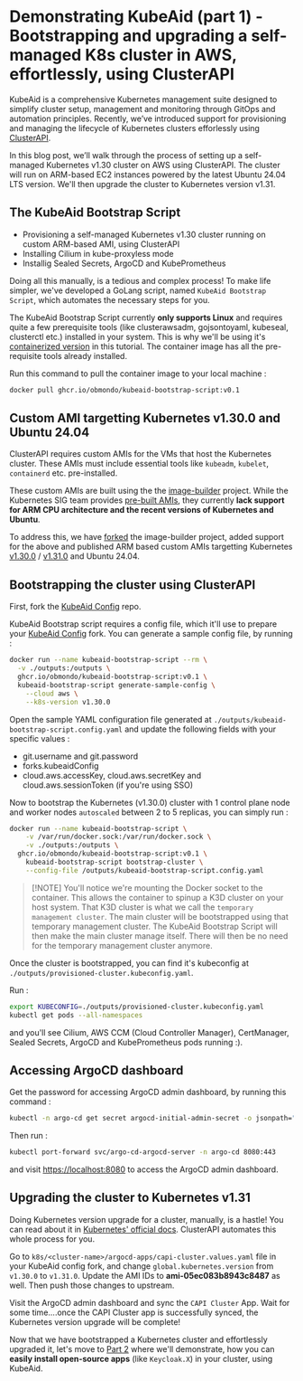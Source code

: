 # Demonstrating KubeAid (part 1) - Bootstrapping and upgrading a self-managed K8s cluster in AWS, effortlessly, using ClusterAPI

KubeAid is a comprehensive Kubernetes management suite designed to simplify cluster setup, management and monitoring through GitOps and automation principles. Recently, we’ve introduced support for provisioning and managing the lifecycle of Kubernetes clusters efforlessly using [ClusterAPI](https://cluster-api.sigs.k8s.io).

In this blog post, we’ll walk through the process of setting up a self-managed Kubernetes v1.30 cluster on AWS using ClusterAPI. The cluster will run on ARM-based EC2 instances powered by the latest Ubuntu 24.04 LTS version. We'll then upgrade the cluster to Kubernetes version v1.31.

## The KubeAid Bootstrap Script

- Provisioning a self-managed Kubernetes v1.30 cluster running on custom ARM-based AMI, using ClusterAPI
- Installing Cilium in kube-proxyless mode
- Installig Sealed Secrets, ArgoCD and KubePrometheus

Doing all this manually, is a tedious and complex process! To make life simpler, we've developed a GoLang script, named `KubeAid Bootstrap Script`, which automates the necessary steps for you.

The KubeAid Bootstrap Script currently **only supports Linux** and requires quite a few prerequisite tools (like clusterawsadm, gojsontoyaml, kubeseal, clusterctl etc.) installed in your system. This is why we'll be using it's [containerized version](ghcr.io/Obmondo/kubeaid-bootstrap-script) in this tutorial. The container image has all the pre-requisite tools already installed.

Run this command to pull the container image to your local machine :
```sh
docker pull ghcr.io/obmondo/kubeaid-bootstrap-script:v0.1
```

## Custom AMI targetting Kubernetes v1.30.0 and Ubuntu 24.04

ClusterAPI requires custom AMIs for the VMs that host the Kubernetes cluster. These AMIs must include essential tools like `kubeadm`, `kubelet`, `containerd` etc. pre-installed.

These custom AMIs are built using the the [image-builder](https://github.com/kubernetes-sigs/image-builder) project. While the Kubernetes SIG team provides [pre-built AMIs](https://cluster-api-aws.sigs.k8s.io/topics/images/built-amis), they currently **lack support for ARM CPU architecture and the recent versions of Kubernetes and Ubuntu**.

To address this, we have [forked](https://github.com/Obmondo/image-builder) the image-builder project, added support for the above and published ARM based custom AMIs targetting Kubernetes [v1.30.0]() / [v1.31.0]() and Ubuntu 24.04.

## Bootstrapping the cluster using ClusterAPI

First, fork the [KubeAid Config](http://github.com/Obmondo/kubeaid-config) repo.

KubeAid Bootstrap script requires a config file, which it'll use to prepare your [KubeAid Config](https://github.com/Obmondo/kubeaid-config) fork. You can generate a sample config file, by running :
```sh
docker run --name kubeaid-bootstrap-script --rm \
  -v ./outputs:/outputs \
  ghcr.io/obmondo/kubeaid-bootstrap-script:v0.1 \
  kubeaid-bootstrap-script generate-sample-config \
    --cloud aws \
    --k8s-version v1.30.0
```

Open the sample YAML configuration file generated at `./outputs/kubeaid-bootstrap-script.config.yaml` and update the following fields with your specific values :
- git.username and git.password
- forks.kubeaidConfig
- cloud.aws.accessKey, cloud.aws.secretKey and cloud.aws.sessionToken (if you're using SSO)

Now to bootstrap the Kubernetes (v1.30.0) cluster with 1 control plane node and worker nodes `autoscaled` between 2 to 5 replicas, you can simply run :
```sh
docker run --name kubeaid-bootstrap-script \
	-v /var/run/docker.sock:/var/run/docker.sock \
	-v ./outputs:/outputs \
  ghcr.io/obmondo/kubeaid-bootstrap-script:v0.1 \
	kubeaid-bootstrap-script bootstrap-cluster \
    --config-file /outputs/kubeaid-bootstrap-script.config.yaml
```
> [!NOTE] You'll notice we're mounting the Docker socket to the container. This allows the container to spinup a K3D cluster on your host system. That K3D cluster is what we call the `temporary management cluster`. The main cluster will be bootstrapped using that temporary management cluster. The KubeAid Bootstrap Script will then make the main cluster manage itself. There will then be no need for the temporary management cluster anymore.

Once the cluster is bootstrapped, you can find it's kubeconfig at `./outputs/provisioned-cluster.kubeconfig.yaml`.

Run :
```sh
export KUBECONFIG=./outputs/provisioned-cluster.kubeconfig.yaml
kubectl get pods --all-namespaces
```
and you'll see Cilium, AWS CCM (Cloud Controller Manager), CertManager, Sealed Secrets, ArgoCD and KubePrometheus pods running :).

## Accessing ArgoCD dashboard

Get the password for accessing ArgoCD admin dashboard, by running this command :
```sh
kubectl -n argo-cd get secret argocd-initial-admin-secret -o jsonpath="{.data.password}" | base64 -d
```

Then run :
```sh
kubectl port-forward svc/argo-cd-argocd-server -n argo-cd 8080:443
```
and visit [https://localhost:8080](https://localhost:8080) to access the ArgoCD admin dashboard.

## Upgrading the cluster to Kubernetes v1.31

Doing Kubernetes version upgrade for a cluster, manually, is a hastle! You can read about it in [Kubernetes' official docs](https://kubernetes.io/docs/tasks/administer-cluster/kubeadm/kubeadm-upgrade/). ClusterAPI automates this whole process for you.

Go to `k8s/<cluster-name>/argocd-apps/capi-cluster.values.yaml` file in your KubeAid config fork, and change `global.kubernetes.version` from `v1.30.0` to `v1.31.0`. Update the AMI IDs to **ami-05ec083b8943c8487** as well. Then push those changes to upstream.

Visit the ArgoCD admin dashboard and sync the `CAPI Cluster` App. Wait for some time....once the CAPI Cluster app is successfully synced, the Kubernetes version upgrade will be complete!

Now that we have bootstrapped a Kubernetes cluster and effortlessly upgraded it, let's move to [Part 2]() where we'll demonstrate, how you can **easily install open-source apps** (like `Keycloak.X`) in your cluster, using KubeAid.

